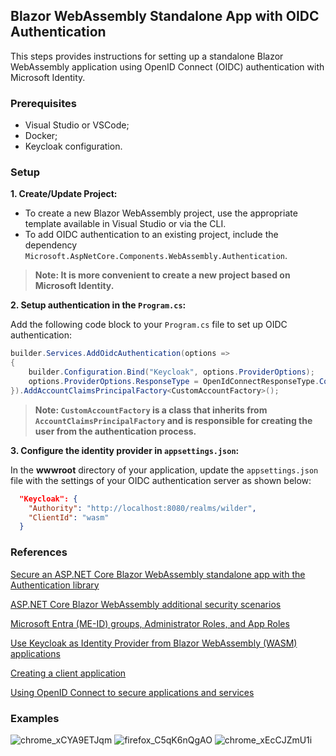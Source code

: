 ## Blazor WebAssembly Standalone App with OIDC Authentication

This steps provides instructions for setting up a standalone Blazor WebAssembly application using OpenID Connect (OIDC) authentication with Microsoft Identity.

### Prerequisites

- Visual Studio or VSCode;
- Docker;
- Keycloak configuration.

### Setup

**1. Create/Update Project:**
- To create a new Blazor WebAssembly project, use the appropriate template available in Visual Studio or via the CLI.
- To add OIDC authentication to an existing project, include the dependency `Microsoft.AspNetCore.Components.WebAssembly.Authentication`.

> **Note: It is more convenient to create a new project based on Microsoft Identity.**
  
**2. Setup authentication in the `Program.cs`:**

Add the following code block to your `Program.cs` file to set up OIDC authentication:

```cs
builder.Services.AddOidcAuthentication(options =>
{
    builder.Configuration.Bind("Keycloak", options.ProviderOptions);
    options.ProviderOptions.ResponseType = OpenIdConnectResponseType.Code;
}).AddAccountClaimsPrincipalFactory<CustomAccountFactory>();
```

> **Note: `CustomAccountFactory` is a class that inherits from `AccountClaimsPrincipalFactory` and is responsible for creating the user from the authentication process.**

**3. Configure the identity provider in `appsettings.json`:**

In the **wwwroot** directory of your application, update the `appsettings.json` file with the settings of your OIDC authentication server as shown below:

```json
  "Keycloak": {
    "Authority": "http://localhost:8080/realms/wilder",
    "ClientId": "wasm"
  }
```

### References

[Secure an ASP.NET Core Blazor WebAssembly standalone app with the Authentication library](https://learn.microsoft.com/en-us/aspnet/core/blazor/security/webassembly/standalone-with-authentication-library?view=aspnetcore-8.0&tabs=visual-studio)

[ASP.NET Core Blazor WebAssembly additional security scenarios](https://learn.microsoft.com/en-us/aspnet/core/blazor/security/webassembly/additional-scenarios?view=aspnetcore-8.0)

[Microsoft Entra (ME-ID) groups, Administrator Roles, and App Roles](https://learn.microsoft.com/en-us/aspnet/core/blazor/security/webassembly/microsoft-entra-id-groups-and-roles?view=aspnetcore-8.0&pivots=graph-sdk-4)

[Use Keycloak as Identity Provider from Blazor WebAssembly (WASM) applications](https://nikiforovall.github.io/blazor/dotnet/2022/12/08/dotnet-keycloak-blazorwasm-auth.html)

[Creating a client application](https://www.keycloak.org/docs/latest/authorization_services/index.html#_resource_server_create_client)

[Using OpenID Connect to secure applications and services](https://www.keycloak.org/docs/latest/securing_apps/index.html#_oidc)

### Examples

![chrome_xCYA9ETJqm](https://github.com/wildermedeiros/BlazorAppWasmAuth/assets/66234299/36503a05-1de3-42aa-855b-22d204323baa)
![firefox_C5qK6nQgAO](https://github.com/wildermedeiros/BlazorAppWasmAuth/assets/66234299/2e9efb25-84ad-4c49-bcb3-274d2690d3a7)
![chrome_xEcCJZmU1i](https://github.com/wildermedeiros/BlazorAppWasmAuth/assets/66234299/49ad2866-f313-4151-bd8f-79edfc275f26)


